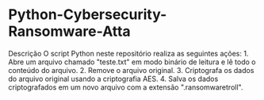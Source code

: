 # Python-Cybersecurity-Ransomware-Atta
Descrição  O script Python neste repositório realiza as seguintes ações:  1. Abre um arquivo chamado "teste.txt" em modo binário de leitura e lê todo o conteúdo do arquivo. 2. Remove o arquivo original. 3. Criptografa os dados do arquivo original usando a criptografia AES. 4. Salva os dados criptografados em um novo arquivo com a extensão ".ransomwaretroll". 
